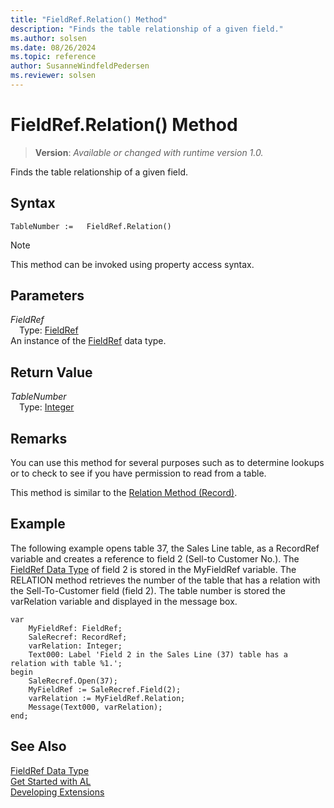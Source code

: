 ```yaml
---
title: "FieldRef.Relation() Method"
description: "Finds the table relationship of a given field."
ms.author: solsen
ms.date: 08/26/2024
ms.topic: reference
author: SusanneWindfeldPedersen
ms.reviewer: solsen
---
```

[//]: # (START>DO_NOT_EDIT)
[//]: # (IMPORTANT:Do not edit any of the content between here and the END>DO_NOT_EDIT.)
[//]: # (Any modifications should be made in the .xml files in the ModernDev repo.)
# FieldRef.Relation() Method
> **Version**: _Available or changed with runtime version 1.0._

Finds the table relationship of a given field.


## Syntax
```AL
TableNumber :=   FieldRef.Relation()
```
> [!NOTE]
> This method can be invoked using property access syntax.
## Parameters
*FieldRef*  
&emsp;Type: [FieldRef](fieldref-data-type.md)  
An instance of the [FieldRef](fieldref-data-type.md) data type.  

## Return Value
*TableNumber*  
&emsp;Type: [Integer](../integer/integer-data-type.md)  



[//]: # (IMPORTANT: END>DO_NOT_EDIT)


## Remarks

You can use this method for several purposes such as to determine lookups or to check to see if you have permission to read from a table.  
  
This method is similar to the [Relation Method \(Record\)](../../methods-auto/record/record-relation-method.md).  
  
## Example

The following example opens table 37, the Sales Line table, as a RecordRef variable and creates a reference to field 2 \(Sell-to Customer No.\). The [FieldRef Data Type](fieldref-data-type.md) of field 2 is stored in the MyFieldRef variable. The RELATION method retrieves the number of the table that has a relation with the Sell-To-Customer field \(field 2\). The table number is stored the varRelation variable and displayed in the message box. 

```al
var
    MyFieldRef: FieldRef;
    SaleRecref: RecordRef;
    varRelation: Integer;
    Text000: Label 'Field 2 in the Sales Line (37) table has a relation with table %1.';
begin
    SaleRecref.Open(37);  
    MyFieldRef := SaleRecref.Field(2);  
    varRelation := MyFieldRef.Relation;  
    Message(Text000, varRelation);  
end;
```  
  
## See Also
[FieldRef Data Type](fieldref-data-type.md)  
[Get Started with AL](../../devenv-get-started.md)  
[Developing Extensions](../../devenv-dev-overview.md)